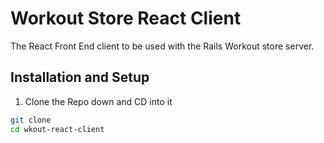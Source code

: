 Workout Store React Client
===
The React Front End client to be used with the Rails Workout store server.

Installation and Setup
---
1. Clone the Repo down and CD into it
```bash
git clone 
cd wkout-react-client
``` 